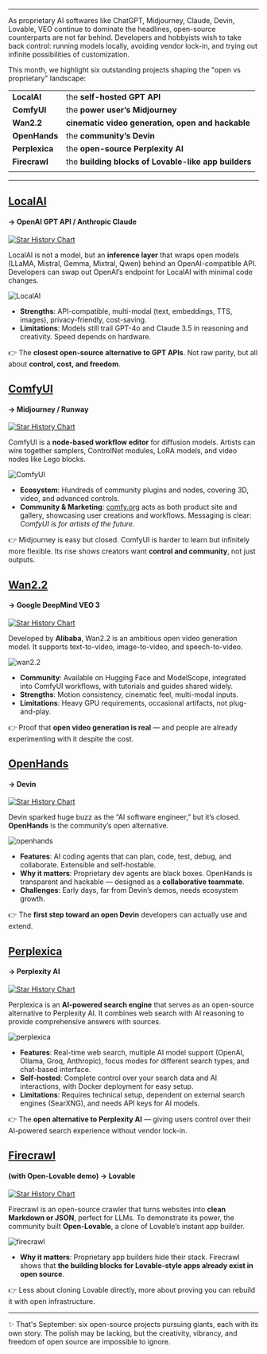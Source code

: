 
---

As proprietary AI softwares like ChatGPT, Midjourney, Claude, Devin, Lovable, VEO continue to dominate the headlines, open-source counterparts are not far behind. Developers and hobbyists wish to take back control: running models locally, avoiding vendor lock-in, and trying out infinite possibilities of customization.

This month, we highlight six outstanding projects shaping the "open vs proprietary" landscape:


|  |  |
| ------- | ----------- |
| **LocalAI**  | the **self-hosted GPT API** |
| **ComfyUI**  | the **power user’s Midjourney** |
| **Wan2.2**  | **cinematic video generation, open and hackable** |
| **OpenHands**  | the **community’s Devin** 
| **Perplexica**  | the **open-source Perplexity AI** |
| **Firecrawl**  | the **building blocks of Lovable-like app builders** |
|  |  |

---

## [LocalAI](https://github.com/mudler/LocalAI) 
#### → OpenAI GPT API / Anthropic Claude

[![Star History Chart](https://api.star-history.com/svg?repos=mudler/LocalAI\&type=Date)](https://star-history.com/#mudler/LocalAI&Date)

LocalAI is not a model, but an **inference layer** that wraps open models (LLaMA, Mistral, Gemma, Mixtral, Qwen) behind an OpenAI-compatible API. Developers can swap out OpenAI’s endpoint for LocalAI with minimal code changes.

![LocalAI](/assets/blog/proprietary-ai-alternatives/localai.webp)

* **Strengths**: API-compatible, multi-modal (text, embeddings, TTS, images), privacy-friendly, cost-saving.
* **Limitations**: Models still trail GPT-4o and Claude 3.5 in reasoning and creativity. Speed depends on hardware.

👉 The **closest open-source alternative to GPT APIs**. Not raw parity, but all about **control, cost, and freedom**.

## [ComfyUI](https://github.com/comfyanonymous/ComfyUI)
#### → Midjourney / Runway

[![Star History Chart](https://api.star-history.com/svg?repos=comfyanonymous/ComfyUI\&type=Date)](https://star-history.com/#comfyanonymous/ComfyUI&Date)

ComfyUI is a **node-based workflow editor** for diffusion models. Artists can wire together samplers, ControlNet modules, LoRA models, and video nodes like Lego blocks.

![ComfyUI](/assets/blog/proprietary-ai-alternatives/comfy.webp)

* **Ecosystem**: Hundreds of community plugins and nodes, covering 3D, video, and advanced controls.
* **Community & Marketing**: [comfy.org](https://www.comfy.org/) acts as both product site and gallery, showcasing user creations and workflows. Messaging is clear: *ComfyUI is for artists of the future*.

👉 Midjourney is easy but closed. ComfyUI is harder to learn but infinitely more flexible. Its rise shows creators want **control and community**, not just outputs.

## [Wan2.2](https://github.com/Wan-Video/Wan2.2)
#### → Google DeepMind VEO 3

[![Star History Chart](https://api.star-history.com/svg?repos=Wan-Video/Wan2.2\&type=Date)](https://star-history.com/#Wan-Video/Wan2.2&Date)

Developed by **Alibaba**, Wan2.2 is an ambitious open video generation model. It supports text-to-video, image-to-video, and speech-to-video.

![wan2.2](/assets/blog/proprietary-ai-alternatives/wan.webp)

* **Community**: Available on Hugging Face and ModelScope, integrated into ComfyUI workflows, with tutorials and guides shared widely.
* **Strengths**: Motion consistency, cinematic feel, multi-modal inputs.
* **Limitations**: Heavy GPU requirements, occasional artifacts, not plug-and-play.

👉 Proof that **open video generation is real** — and people are already experimenting with it despite the cost.

## [OpenHands](https://github.com/All-Hands-AI/OpenHands) 
#### → Devin

[![Star History Chart](https://api.star-history.com/svg?repos=All-Hands-AI/OpenHands\&type=Date)](https://star-history.com/#All-Hands-AI/OpenHands&Date)

Devin sparked huge buzz as the “AI software engineer,” but it’s closed. **OpenHands** is the community’s open alternative.

![openhands](/assets/blog/proprietary-ai-alternatives/allhands.webp)

* **Features**: AI coding agents that can plan, code, test, debug, and collaborate. Extensible and self-hostable.
* **Why it matters**: Proprietary dev agents are black boxes. OpenHands is transparent and hackable — designed as a **collaborative teammate**.
* **Challenges**: Early days, far from Devin’s demos, needs ecosystem growth.

👉 The **first step toward an open Devin** developers can actually use and extend.

## [Perplexica](https://github.com/ItzCrazyKns/Perplexica)
#### → Perplexity AI

[![Star History Chart](https://api.star-history.com/svg?repos=ItzCrazyKns/Perplexica\&type=Date)](https://star-history.com/#ItzCrazyKns/Perplexica&Date)

Perplexica is an **AI-powered search engine** that serves as an open-source alternative to Perplexity AI. It combines web search with AI reasoning to provide comprehensive answers with sources.

![perplexica](/assets/blog/proprietary-ai-alternatives/perplexica.webp)

* **Features**: Real-time web search, multiple AI model support (OpenAI, Ollama, Groq, Anthropic), focus modes for different search types, and chat-based interface.
* **Self-hosted**: Complete control over your search data and AI interactions, with Docker deployment for easy setup.
* **Limitations**: Requires technical setup, dependent on external search engines (SearXNG), and needs API keys for AI models.

👉 The **open alternative to Perplexity AI** — giving users control over their AI-powered search experience without vendor lock-in.

## [Firecrawl](https://github.com/firecrawl/firecrawl)
#### (with Open-Lovable demo) → Lovable

[![Star History Chart](https://api.star-history.com/svg?repos=firecrawl/firecrawl\&type=Date)](https://star-history.com/#firecrawl/firecrawl&Date)

Firecrawl is an open-source crawler that turns websites into **clean Markdown or JSON**, perfect for LLMs. To demonstrate its power, the community built **Open-Lovable**, a clone of Lovable’s instant app builder.

![firecrawl](/assets/blog/proprietary-ai-alternatives/firecrawl.webp)

* **Why it matters**: Proprietary app builders hide their stack. Firecrawl shows that **the building blocks for Lovable-style apps already exist in open source**.

👉 Less about cloning Lovable directly, more about proving you can rebuild it with open infrastructure.

---

✨ That's September: six open-source projects pursuing giants, each with its own story. The polish may be lacking, but the creativity, vibrancy, and freedom of open source are impossible to ignore.
